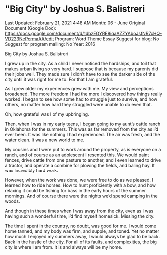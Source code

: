 # "Big City" by Joshua S. Balistreri

Last Updated: February 21, 2021 4:48 AM
Month: 06 - June
Original Document (Google Doc): https://docs.google.com/document/d/1dbzEGYRE8iqaAZZYAboJsfNR7cHQ-VD223NePcrmaAA/edit
Program: Word Theme Essay
Suggest for blog: No
Suggest for program mailing: No
Year: 2016

Big City by Joshua S. Balistreri

I grew up in the city. As a child I never noticed the hardships, and toil that makes urban living so very hard. I suppose that is because my parents did their jobs well. They made sure I didn’t have to see the darker side of the city until it was right for me to. For that I am grateful.

As I grew older my experiences grew with me. My view and perceptions broadened. The more freedom I had the more I discovered how things really worked. I began to see how some had to struggle just to survive, and how others, no matter how hard they struggled were unable to do even that.

Oh, how grateful was I of my upbringing.

Then, when I was in my early teens, I began going to my aunt’s cattle ranch in Oklahoma for the summers. This was as far removed from the city as I’d ever been. It was like nothing I had experienced. The air was fresh, and the water clean. It was a new world to me.

My cousins and I were put to work around the property, as is everyone on a ranch, and of course as an adolescent I resented this. We would paint fences, drive cattle from one pasture to another, and I even learned to drive a tractor, and operate a combine for plowing the fields, and baling hay. It was incredibly hard work.

However, when the work was done, we were free to do as we pleased. I learned how to ride horses. How to hunt proficiently with a bow, and how relaxing it could be fishing for bass in the early hours of the summer mornings. And of course there were the nights we’d spend camping in the woods.

And though in these times when I was away from the city, even as I was having such a wonderful time, I’d find myself homesick. Missing the city.

The time I spent in the country, no doubt, was good for me. I would come home tanned, and my body was firm, and supple, and toned. Yet no matter how much I enjoyed my summers away, I would always be glad to be back. Back in the hustle of the city. For all of its faults, and complexities, the big city is where I am from. It is and always will be my home.